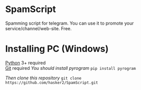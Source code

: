 # SpamScript
Spamming script for telegram. You can use it to promote your service/channel/web-site. Free.
# Installing PC (Windows)
[Python](https://www.python.org/downloads/) 3+ required\
[Git](https://git-scm.com/downloads) required
*You should install pyrogram*
```pip install pyrogram```

*Then clone this repository*
```git clone https://github.com/hasker2/SpamScript.git```
